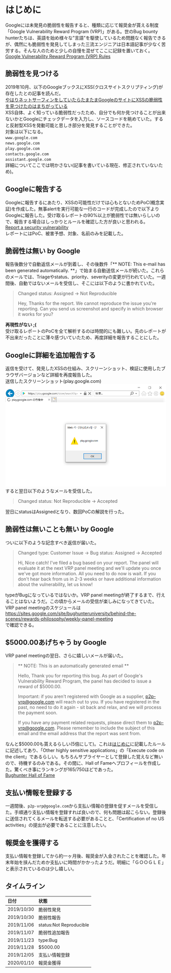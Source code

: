 # はじめに
Googleには未発見の脆弱性を報告すると、種類に応じて報奨金が貰える制度「Google Vulnerability Reward Program (VRP)」がある。世のBug bounty hunterたちは、英語を始め様々な"言語"を駆使しているため問題なく報告できるが、偶然にも脆弱性を発見してしまった三流エンジニアは日本語記事が少なく苦労する。そんな人のためと少しの自慢を混ぜてここに記録を置いておく。  
[Google Vulnerability Reward Program (VRP) Rules](https://www.google.com/about/appsecurity/reward-program/)  

## 脆弱性を見つける
2019年10月、以下のGoogleブックスにXSS(クロスサイトスクリプティング)が存在したとの記事を読んだ。  
[やはりネットサーフィンをしていたらたまたまGoogleのサイトにXSSの脆弱性を見つけたのはまちがっている](http://nootropic.me/blog/blog/2016/09/20/%e3%82%84%e3%81%af%e3%82%8a%e3%83%8d%e3%83%83%e3%83%88%e3%82%b5%e3%83%bc%e3%83%95%e3%82%a3%e3%83%b3%e3%82%92%e3%81%97%e3%81%a6%e3%81%84%e3%81%9f%e3%82%89%e3%81%9f%e3%81%be%e3%81%9f%e3%81%begoogle/)  
XSS自体、よく知っている脆弱性だったため、自分でも何か見つけることが出来ないかとGoogleにチェックデータを入力し、ソースコードを眺めていた。すると反射型XSSを発動可能と思しき部分を発見することができた。  
対象は以下になる。  
`www.google.com`  
`news.google.com`  
`play.google.com`  
`contacts.google.com`  
`assistant.google.com`  
詳細についてここでは明かさない(記事を書いている現在、修正されていないため)。  

## Googleに報告する
Googleに報告するにあたり、XSSの可能性だけでは心もとないためPoC(概念実証)を作成した。無事alertを実行可能な一行のコードが完成したので以下よりGoogleに報告した。受け取るレポートの90%以上が脆弱性では無いらしいので、報告する場合はしっかりとルールを確認した方が良いと思われる。  
[Report a security vulnerability](https://goo.gl/vulnz)  
レポートにはPoC、被害予想、対象、名前のみを記載した。  

## 脆弱性は無い by Google
報告後数分で自動返信メールが到着し、その後数件「** NOTE: This e-mail has been generated automatically. **」で始まる自動送信メールが続いた。これらのメールでは、Triageやstatus、priority、severityの変更が行われていた。一週間後、自動ではないメールを受信し、そこには以下のように書かれていた。  

>Changed
>status:  Assigned  →  Not Reproducible
>
>Hey,
>Thanks for the report. We cannot reproduce the issue you're reporting.
>Can you send us screenshot and specify in which browser it works for you?

**再現性がない ;(**  
受け取るレポートのPoCを全て解析するのは時間的にも難しい。先のレポートが不出来だったことに薄々感づいていたため、再度詳細を報告することにした。  

## Googleに詳細を追加報告する
返信を受けて、発見したXSSの仕組み、スクリーンショット、検証に使用したブラウザバージョンなど詳細を再度報告した。  
送信したスクリーンショット(play.google.com)  
![screenshot](screenshot.png)  
すると翌日以下のようなメールを受信した。  

>Changed
>status:  Not Reproducible  →  Accepted

翌日にstatusはAssignedとなり、数回PoCの解説を行った。  

## 脆弱性は無いことも無い by Google
ついに以下のような記念すべき返信が届いた。  

>Changed
>type:  Customer Issue  →  Bug
>status:  Assigned  →  Accepted
>
>Hi,
>Nice catch! I've filed a bug based on your report.
>The panel will evaluate it at the next VRP panel meeting and we'll update you once we've got more information.
>All you need to do now is wait. If you don't hear back from us in 2-3 weeks or have additional information about the vulnerability, let us know!

typeがBugになっているではないか。VRP panel meetingが終了するまで、行えることはないようだ。この頃からメールの受信が楽しみになってきていた。  
VRP panel meetingのスケジュールは  
https://sites.google.com/site/bughunteruniversity/behind-the-scenes/rewards-philosophy/weekly-panel-meeting  
で確認できる。  

## $5000.00あげちゃう by Google
VRP panel meetingの翌日、さらに嬉しいメールが届いた。  

>** NOTE: This is an automatically generated email **
>
>Hello,
>Thank you for reporting this bug.
>As part of Google's Vulnerability Reward Program, the panel has decided to issue a reward of $5000.00.
>
>Important: if you aren't registered with Google as a supplier, p2p-vrp@google.com will reach out to you.
>If you have registered in the past, no need to do it again - sit back and relax, and we will process the payment soon.
>
>If you have any payment related requests, please direct them to p2p-vrp@google.com.
>Please remember to include the subject of this email and the email address that the report was sent from.

なんと$5000.00も貰えるらしい(5倍にして)。これは[はじめに](#はじめに)に記載したルールに記述してあり、「Other highly sensitive applications」の「Execute code on the client」であるらしい。もちろんサプライヤーとして登録した覚えなど無いので、待機するのみである。その間に、Hall of Fameへプロフィールを作成した。驚くべき事にランキングが165/750ほどであった。  
[Bughunter Hall of Fame](https://bughunter.withgoogle.com/rank/hof)  

## 支払い情報を登録する
一週間後、`p2p-vrp@google.com`から支払い情報の登録を促すメールを受信した。手順通り支払い情報を登録すれば良いので、何も問題は起こらない。登録後に送信されてくるメールを転送する必要があることと、「Certification of no US activities」の提出が必要であることに注意したい。  

## 報奨金を獲得する
支払い情報を登録してから約一ヶ月後、報奨金が入金されたことを確認した。年末年始を挟んだためか支払いに時間がかかったようだ。明細に「ＧＯＯＧＬＥ」と表示されているのは少し嬉しい。  

## タイムライン
| 日付 | 状態 |
| :-- | :-- |
| 2019/10/30 | 脆弱性発見 |
| 2019/10/30 | 脆弱性報告 |
| 2019/11/06 | status:Not Reproducible |
| 2019/11/07 | 脆弱性追加報告 |
| 2019/11/23 | type:Bug |
| 2019/11/28 | $5000.00 |
| 2019/12/05 | 支払い情報登録 |
| 2020/01/10 | 報奨金獲得 |
